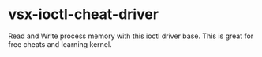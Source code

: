 # vsx-ioctl-cheat-driver
Read and Write process memory with this ioctl driver base. This is great for free cheats and learning kernel.
